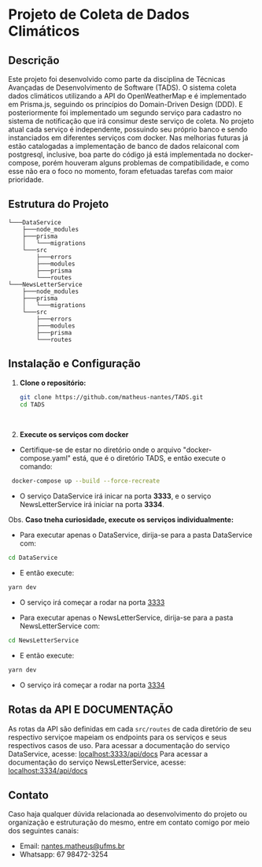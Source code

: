 
# Projeto de Coleta de Dados Climáticos

## Descrição

Este projeto foi desenvolvido como parte da disciplina de Técnicas Avançadas de Desenvolvimento de Software (TADS). O sistema coleta dados climáticos utilizando a API do OpenWeatherMap e é implementado em Prisma.js, seguindo os princípios do Domain-Driven Design (DDD). E posteriormente foi implementado um segundo serviço para cadastro no sistema de notificação que irá consimur deste serviço de coleta. No projeto atual cada serviço é independente, possuindo seu próprio banco e sendo instanciados em diferentes serviços com docker. Nas melhorias futuras já estão catalogadas a implementação de banco de dados relaiconal com postgresql, inclusive, boa parte do código já está implementada no docker-compose, porém houveram alguns problemas de compatibilidade, e como esse não era o foco no momento, foram efetuadas tarefas com  maior prioridade.

## Estrutura do Projeto

```plaintext
└───DataService
    ├───node_modules
    ├───prisma
    │   └───migrations
    └───src
        ├───errors
        ├───modules
        ├───prisma
        └───routes
└───NewsLetterService
    ├───node_modules
    ├───prisma
    │   └───migrations
    └───src
        ├───errors
        ├───modules
        ├───prisma
        └───routes
```

## Instalação e Configuração

1. **Clone o repositório:**
   ```bash
   git clone https://github.com/matheus-nantes/TADS.git
   cd TADS
   ```

<br>

2. **Execute os serviços com docker**

- Certifique-se de estar no diretório onde o arquivo "docker-compose.yaml" está, que é o diretório TADS, e então execute o comando:
```bash
 docker-compose up --build --force-recreate
```
- O serviço DataService irá inicar na porta <b>3333</b>, e o serviço NewsLetterService irá iniciar na porta <b>3334</b>.



Obs. **Caso tneha curiosidade, execute os serviços individualmente:**
- Para executar apenas o DataService, dirija-se para a pasta DataService com:
```bash
cd DataService
```
- E então execute:
```bash
yarn dev
```
- O serviço irá começar a rodar na porta [3333](http://localhost:3333)

- Para executar apenas o NewsLetterService, dirija-se para a pasta NewsLetterService com:
```bash
cd NewsLetterService
```
- E então execute:
```bash
yarn dev
```
- O serviço irá começar a rodar na porta [3334](http://localhost:3334)


## Rotas da API E DOCUMENTAÇÃO

As rotas da API são definidas em cada `src/routes` de cada diretório de seu respectivo serviçoe mapeiam os endpoints para os serviços e seus respectivos casos de uso.
Para acessar a documentação do serviço DataService, acesse: [localhost:3333/api/docs](http://localhost:3333/api-docs)
Para acessar a documentação do serviço NewsLetterService, acesse: [localhost:3334/api/docs](http://localhost:3334/api-docs)

## Contato

Caso haja qualquer dúvida relacionada ao desenvolvimento do projeto ou organização e estruturação do mesmo, entre em contato comigo por meio dos seguintes canais:

+ Email: nantes.matheus@ufms.br
+ Whatsapp: 67 98472-3254


